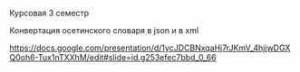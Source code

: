 
Курсовая 3 семестр

Конвертация осетинского словаря в json и в xml

https://docs.google.com/presentation/d/1ycJDCBNxqaHj7rJKmV_4hjjwDGXQ0oh6-Tux1nTXXhM/edit#slide=id.g253efec7bbd_0_66
